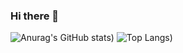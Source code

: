 ### Hi there 👋

![Anurag's GitHub stats](https://github-readme-stats-gold-alpha.vercel.app/api?username=jundachen10&show_icons=true&theme=radical&hide_rank=true'))
![Top Langs](https://github-readme-stats.vercel.app/api/top-langs/?username=jundachen10&layout=compact&theme=radical))

<!--
**jundachen10/jundachen10** is a ✨ _special_ ✨ repository because its `README.md` (this file) appears on your GitHub profile.

Here are some ideas to get you started:

- 🔭 I’m currently working on ...
- 🌱 I’m currently learning ...
- 👯 I’m looking to collaborate on ...
- 🤔 I’m looking for help with ...
- 💬 Ask me about ...
- 📫 How to reach me: ...
- 😄 Pronouns: ...
- ⚡ Fun fact: ...
-->
